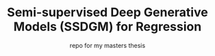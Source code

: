 <div align="center">

# Semi-supervised Deep Generative Models (SSDGM) for Regression 

repo for my masters thesis